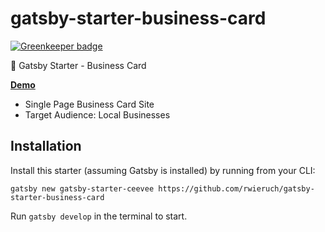 # gatsby-starter-business-card

[![Greenkeeper badge](https://badges.greenkeeper.io/rwieruch/bergfelde-reisen.svg?token=806511e8faecf55f889d1c882a648301220dd3d114e97f60de646ac0c49839c8&ts=1540442061312)](https://greenkeeper.io/)

🚀 Gatsby Starter - Business Card

**[Demo](https://www.bergfelde-reisen.de)**

* Single Page Business Card Site
* Target Audience: Local Businesses

## Installation

Install this starter (assuming Gatsby is installed) by running from your CLI:

`gatsby new gatsby-starter-ceevee https://github.com/rwieruch/gatsby-starter-business-card`

Run `gatsby develop` in the terminal to start.
